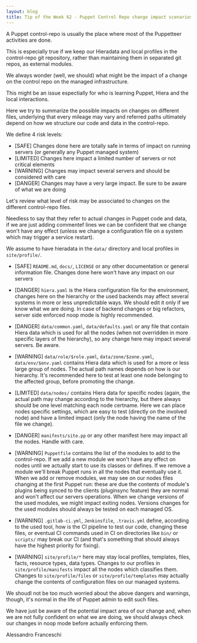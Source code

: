 ```yaml
---
layout: blog
title: Tip of the Week 62 - Puppet Control Repo change impact scenarios
---
```


A Puppet control-repo is usually the place where most of the Puppetteer activities are done.

This is especially true if we keep our Hieradata and local profiles in the control-repo git repository, rather than maintaining them in separated git repos, as external modules.

We always wonder (well, we should) what might be the impact of a change on the control repo on the managed infrastructure.

This might be an issue espectially for who is learning Puppet, Hiera and the local interactions.

Here we try to summarize the possible impacts on changes on different files, underlying that every mileage may vary and referred paths ultimately depend on how we structure our code and data in the control-repo.

We define 4 risk levels:

- [SAFE] Changes done here are totally safe in terms of impact on running servers (or generally any Puppet managed system)
- [LIMITED] Changes here impact a limited number of servers or not critical elements
- [WARNING] Changes may impact several servers and should be considered with care
- [DANGER] Changes may have a very large impact. Be sure to be aware of what we are doing

Let's review what level of risk may be associated to changes on the different control-repo files.

Needless to say that they refer to actual changes in Puppet code and data, if we are just adding commentef lines we can be confident that we change won't have any effect (unless we change a configuration file on a system which may trigger a service restart).

We assume to have hieradata in the ```data/``` directory and local profiles in ```site/profile/```.

- [SAFE] ```README.md```, ```docs/```, ```LICENSE``` or any other documentation or general information file. Changes done here won't have any impact on our servers

- [DANGER] ```hiera.yaml``` is the Hiera configuration file for the environment, changes here on the hierarchy or the used backends may affect several systems in more or less unpredictable ways. We should edit it only if we know what we are doing. In case of backend changes or big refactors, server side enforced noop mode is highly recommended.

- [DANGER] ```data/common.yaml```, ```data/defaults.yaml``` or any file that contain Hiera data which is used for all the nodes (when not overridden in more specific layers of the hierarchy), so any change here may impact several servers. Be aware.

- [WARNING] ```data/role/$role.yaml```, ```data/zone/$zone.yaml```, ```data/env/$env.yaml``` contains Hiera data which is used for a more or less large group of nodes. The actual path names depends on how is our hierarchy. It's recommended here to test at least one node belonging to the affected group, before promoting the change.

- [LIMITED] ```data/nodes/``` contains Hiera data for specific nodes (again, the actual path may change according to the hierarchy, but there always should be one level matching each node certname. Here we can place nodes specific settings, which are easy to test (directly on the involved node) and have a limited impact (only the node having the name of the file we change).

- [DANGER] ```manifests/site.pp``` or any other manifest here may impact all the nodes. Handle with care.

- [WARNING] ```Puppetfile``` contains the list of the modules to add to the control-repo. If we add a new module we won't have any effect on nodes until we actually start to use its classes or defines. If we remove a module we'll break Puppet runs in all the nodes that eventually use it. When we add or remove modules, we may see on our nodes files changing at the first Puppet run: these are due the contents of module's plugins being synced to the clients (pluginsync feature) they are normal and won't affect our servers operations. When we change versions of the used modules, we might impact exiting nodes. Versions changes for the used modules should always be tested on each managed OS.

- [WARNING] ```.gitlab-ci.yml```, ```Jenkinsfile```, ```.travis.yml``` define, according to the used tool, how is the CI pipeline to test our code, changing these files, or eventual CI commands used in CI on directories like ```bin/``` or ```scripts/``` may break our CI (and that's something that should always have the highest priority for fixing).

- [WARNING] ```site/profile/*``` here may stay local profiles, templates, files, facts, resource types, data types. Changes to our profiles in  ```site/profile/manifests``` impact all the nodes which classifies them. Changes to ```site/profile/files``` or ```site/profile/templates``` may actually change the contents of configuration files on our managed systems.

We shoudl not be too much worried about the above dangers and warnings, though, it's normal in the life of Puppet admin to edit such files.

We have just be aware of the potential impact area of our change and, when we are not fully confident on what we are doing, we should always check our changes in noop mode before actually enforcing them.

Alessandro Franceschi
